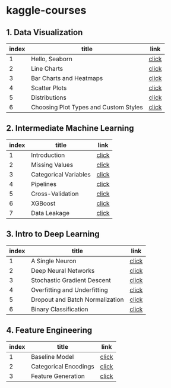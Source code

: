 # kaggle-courses

## 1. Data Visualization

| index | title | link |
|---|---|---|
|1|Hello, Seaborn|[click](https://github.com/jonsyou/kaggle-courses/blob/main/Data_Visualization/1.hello-seaborn.md)|
|2|Line Charts|[click](https://github.com/jonsyou/kaggle-courses/blob/main/Data_Visualization/2.line-charts.md)|
|3|Bar Charts and Heatmaps|[click](https://github.com/jonsyou/kaggle-courses/blob/main/Data_Visualization/3.bar-charts-and-heatmaps.md)|
|4|Scatter Plots|[click](https://github.com/jonsyou/kaggle-courses/blob/main/Data_Visualization/4.scatter-plots.md)|
|5|Distributions|[click](https://github.com/jonsyou/kaggle-courses/blob/main/Data_Visualization/5.distributions.md)|
|6|Choosing Plot Types and Custom Styles|[click](https://github.com/jonsyou/kaggle-courses/blob/main/Data_Visualization/6.choosing-plot-types-and-custom-styles.md)|

## 2. Intermediate Machine Learning

| index | title | link |
|---|---|---|
|1|Introduction|[click](https://github.com/jonsyou/kaggle-courses/blob/main/Intermediate_Machine_Learning/1.Introduction.md)|
|2|Missing Values|[click](https://github.com/jonsyou/kaggle-courses/blob/main/Intermediate_Machine_Learning/2.missing-values.md)|
|3|Categorical Variables|[click](https://github.com/jonsyou/kaggle-courses/blob/main/Intermediate_Machine_Learning/3.categorical-variables.md)|
|4|Pipelines|[click](https://github.com/jonsyou/kaggle-courses/blob/main/Intermediate_Machine_Learning/4.pipelines.md)|
|5|Cross-Validation|[click](https://github.com/jonsyou/kaggle-courses/blob/main/Intermediate_Machine_Learning/5.cross-validation.md)|
|6|XGBoost|[click](https://github.com/jonsyou/kaggle-courses/blob/main/Intermediate_Machine_Learning/6.xgboost.md)|
|7|Data Leakage|[click](https://github.com/jonsyou/kaggle-courses/blob/main/Intermediate_Machine_Learning/7.data-leakage.md)|


## 3. Intro to Deep Learning

| index | title | link |
|---|---|---|
|1|A Single Neuron|[click](https://github.com/jonsyou/kaggle-courses/blob/main/Intro_to_Deep_Learning/1.a-single-neuron.md)|
|2|Deep Neural Networks|[click](https://github.com/jonsyou/kaggle-courses/blob/main/Intro_to_Deep_Learning/2.deep-neural-networks.md)|
|3|Stochastic Gradient Descent|[click](https://github.com/jonsyou/kaggle-courses/blob/main/Intro_to_Deep_Learning/3.stochastic-gradient-descent.md)|
|4|Overfitting and Underfitting|[click](https://github.com/jonsyou/kaggle-courses/blob/main/Intro_to_Deep_Learning/4.overfitting-and-underfitting.md)|
|5|Dropout and Batch Normalization|[click](https://github.com/jonsyou/kaggle-courses/blob/main/Intro_to_Deep_Learning/5.dropout-and-batch-normalization.md)|
|6|Binary Classification|[click](https://github.com/jonsyou/kaggle-courses/blob/main/Intro_to_Deep_Learning/6.binary-classification.md)|


## 4. Feature Engineering

| index | title | link |
|---|---|---|
|1|Baseline Model|[click](https://github.com/jonsyou/kaggle-courses/blob/main/Feature_Engineering/1.baseline-model.md)|
|2|Categorical Encodings|[click](https://github.com/jonsyou/kaggle-courses/blob/main/Feature_Engineering/2.categorical-encodings.md)|
|3|Feature Generation|[click](https://github.com/jonsyou/kaggle-courses/blob/main/Feature_Engineering/3.feature_generation.md)|





